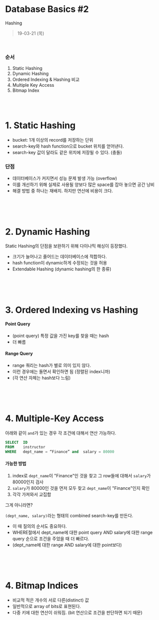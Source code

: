 # Database Basics #2
Hashing
> 19-03-21 (목)

<br>

### 순서
1. Static Hashing
2. Dynamic Hashing
3. Ordered Indexing & Hashing 비교
4. Multiple Key Access
5. Bitmap Index


<br><br>


# 1. Static Hashing
- bucket: 1개 이상의 record를 저장하는 단위
- search-key와 hash function으로 bucket 위치를 얻어낸다.
- search-key 값이 달라도 같은 위치에 저장될 수 있다. (충돌)

### 단점
- 데이터베이스가 커지면서 성능 문제 발생 가능 (overflow)
- 이를 개선하기 위해 실제로 사용될 양보다 많은 space를 잡아 놓으면 공간 낭비
- 해결 방법 중 하나는 재배치. 하지만 연산에 비용이 크다.



<br><br><br>

# 2. Dynamic Hashing
Static Hashing의 단점을 보완하기 위해 다이나믹 해싱이 등장했다.

- 크기가 늘어나고 줄어드는 데이터베이스에 적합하다.
- hash function이 dynamic하게 수정되는 것을 허용
- Extendable Hashing (dynamic hashing의 한 종류)


<br><br><br>

# 3. Ordered Indexing vs Hashing
#### Point Query
- (point query) 특정 값을 가진 key를 찾을 때는 hash
- 더 빠름

#### Range Query
- range 쿼리는 hash가 별로 의미 있지 않다.
- 이런 경우에는 돌면서 확인하면 됨 (정렬된 index니까)
- (각 연산 자체는 hash보다 느림)


<br><br><br>

# 4. Multiple-Key Access

아래와 같이 `and`가 있는 경우 각 조건에 대해서 연산 가능하다.
```sql
SELECT	ID
FROM	instructor
WHERE	dept_name = “Finance” and  salary = 80000
```
#### 가능한 방법
1) index로 `dept_name`이 "Finance"인 것을 찾고 그 row들에 대해서 `salary`가 80000인지 검사
2) `salary`가 80000인 것을 먼저 모두 찾고 `dept_name`이 "Finance"인지 확인
3) 각각 가져와서 교집합

그게 아니라면?

`(dept_name, salary)`라는 형태의 combined search-key를 만든다.

- 이 때 질의의 순서도 중요하다.
- WHERE절에서 dept_name에 대한 point query AND salary에 대한 range query 순으로 조건을 주었을 때 더 빠르다.
- (dept_name에 대한 range AND salary에 대한 point보다)


<br><br><br>


# 4. Bitmap Indices

- 비교적 적은 개수의 서로 다른(distinct) 값
- 일반적으로 array of bits로 표현된다.
- 다중 키에 대한 연산이 쉬워짐. (bit 연산으로 조건을 판단하면 되기 때문)

